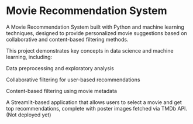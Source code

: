 # Movie Recommendation System

A Movie Recommendation System built with Python and machine learning techniques, designed to provide personalized movie suggestions based on collaborative and content-based filtering methods.

This project demonstrates key concepts in data science and machine learning, including:

Data preprocessing and exploratory analysis

Collaborative filtering for user-based recommendations

Content-based filtering using movie metadata

A Streamlit-based application that allows users to select a movie and get top recommendations, complete with poster images fetched via TMDb API. (Not deployed yet)

